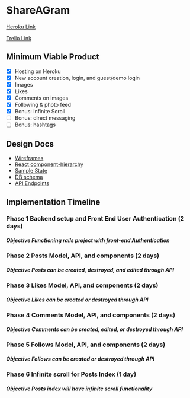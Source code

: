 # ShareAGram

[Heroku Link](https://shareagram.herokuapp.com/)


 [Trello Link](https://trello.com/b/evKyRSbN)

## Minimum Viable Product
  - [x] Hosting on Heroku
  - [x] New account creation, login, and guest/demo login
  - [x] Images
  - [x] Likes
  - [x] Comments on images
  - [x] Following & photo feed
  - [x] Bonus: Infinite Scroll
  - [ ] Bonus: direct messaging
  - [ ] Bonus: hashtags

## Design Docs
  * [Wireframes](./wireframes/)
  * [React component-hierarchy](./component-hierarchy.md)
  * [Sample State](./sample-state.md)
  * [DB schema](./schema.md)
  * [API Endpoints](./api-endpoints.md)

## Implementation Timeline
### Phase 1 Backend setup and Front End User Authentication (2 days)
##### Objective Functioning rails project with front-end Authentication
### Phase 2 Posts Model, API, and components (2 days)
##### Objective Posts can be created, destroyed, and edited through API
### Phase 3 Likes Model, API, and components (2 days)
##### Objective Likes can be created or destroyed through API
### Phase 4 Comments Model, API, and components (2 days)
##### Objective Comments can be created, edited, or destroyed through API
### Phase 5 Follows Model, API, and components (2 days)
##### Objective Follows can be created or destroyed through API
### Phase 6 Infinite scroll for Posts Index (1 day)
##### Objective Posts index will have infinite scroll functionality
